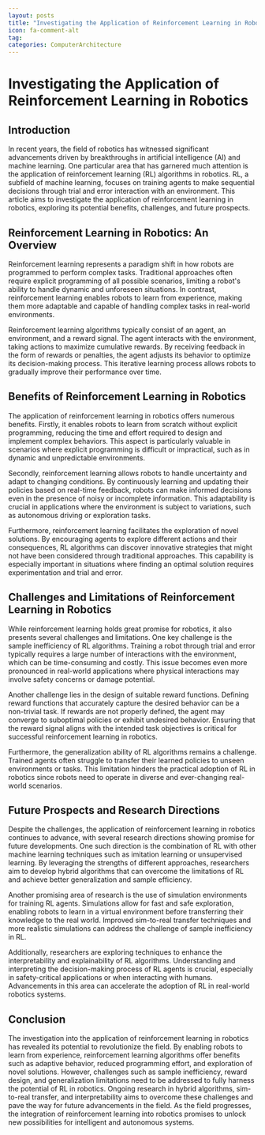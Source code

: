 ```yaml
---
layout: posts
title: "Investigating the Application of Reinforcement Learning in Robotics"
icon: fa-comment-alt
tag:      
categories: ComputerArchitecture
---
```



# Investigating the Application of Reinforcement Learning in Robotics

## Introduction

In recent years, the field of robotics has witnessed significant advancements driven by breakthroughs in artificial intelligence (AI) and machine learning. One particular area that has garnered much attention is the application of reinforcement learning (RL) algorithms in robotics. RL, a subfield of machine learning, focuses on training agents to make sequential decisions through trial and error interaction with an environment. This article aims to investigate the application of reinforcement learning in robotics, exploring its potential benefits, challenges, and future prospects.

## Reinforcement Learning in Robotics: An Overview

Reinforcement learning represents a paradigm shift in how robots are programmed to perform complex tasks. Traditional approaches often require explicit programming of all possible scenarios, limiting a robot's ability to handle dynamic and unforeseen situations. In contrast, reinforcement learning enables robots to learn from experience, making them more adaptable and capable of handling complex tasks in real-world environments.

Reinforcement learning algorithms typically consist of an agent, an environment, and a reward signal. The agent interacts with the environment, taking actions to maximize cumulative rewards. By receiving feedback in the form of rewards or penalties, the agent adjusts its behavior to optimize its decision-making process. This iterative learning process allows robots to gradually improve their performance over time.

## Benefits of Reinforcement Learning in Robotics

The application of reinforcement learning in robotics offers numerous benefits. Firstly, it enables robots to learn from scratch without explicit programming, reducing the time and effort required to design and implement complex behaviors. This aspect is particularly valuable in scenarios where explicit programming is difficult or impractical, such as in dynamic and unpredictable environments.

Secondly, reinforcement learning allows robots to handle uncertainty and adapt to changing conditions. By continuously learning and updating their policies based on real-time feedback, robots can make informed decisions even in the presence of noisy or incomplete information. This adaptability is crucial in applications where the environment is subject to variations, such as autonomous driving or exploration tasks.

Furthermore, reinforcement learning facilitates the exploration of novel solutions. By encouraging agents to explore different actions and their consequences, RL algorithms can discover innovative strategies that might not have been considered through traditional approaches. This capability is especially important in situations where finding an optimal solution requires experimentation and trial and error.

## Challenges and Limitations of Reinforcement Learning in Robotics

While reinforcement learning holds great promise for robotics, it also presents several challenges and limitations. One key challenge is the sample inefficiency of RL algorithms. Training a robot through trial and error typically requires a large number of interactions with the environment, which can be time-consuming and costly. This issue becomes even more pronounced in real-world applications where physical interactions may involve safety concerns or damage potential.

Another challenge lies in the design of suitable reward functions. Defining reward functions that accurately capture the desired behavior can be a non-trivial task. If rewards are not properly defined, the agent may converge to suboptimal policies or exhibit undesired behavior. Ensuring that the reward signal aligns with the intended task objectives is critical for successful reinforcement learning in robotics.

Furthermore, the generalization ability of RL algorithms remains a challenge. Trained agents often struggle to transfer their learned policies to unseen environments or tasks. This limitation hinders the practical adoption of RL in robotics since robots need to operate in diverse and ever-changing real-world scenarios.

## Future Prospects and Research Directions

Despite the challenges, the application of reinforcement learning in robotics continues to advance, with several research directions showing promise for future developments. One such direction is the combination of RL with other machine learning techniques such as imitation learning or unsupervised learning. By leveraging the strengths of different approaches, researchers aim to develop hybrid algorithms that can overcome the limitations of RL and achieve better generalization and sample efficiency.

Another promising area of research is the use of simulation environments for training RL agents. Simulations allow for fast and safe exploration, enabling robots to learn in a virtual environment before transferring their knowledge to the real world. Improved sim-to-real transfer techniques and more realistic simulations can address the challenge of sample inefficiency in RL.

Additionally, researchers are exploring techniques to enhance the interpretability and explainability of RL algorithms. Understanding and interpreting the decision-making process of RL agents is crucial, especially in safety-critical applications or when interacting with humans. Advancements in this area can accelerate the adoption of RL in real-world robotics systems.

## Conclusion

The investigation into the application of reinforcement learning in robotics has revealed its potential to revolutionize the field. By enabling robots to learn from experience, reinforcement learning algorithms offer benefits such as adaptive behavior, reduced programming effort, and exploration of novel solutions. However, challenges such as sample inefficiency, reward design, and generalization limitations need to be addressed to fully harness the potential of RL in robotics. Ongoing research in hybrid algorithms, sim-to-real transfer, and interpretability aims to overcome these challenges and pave the way for future advancements in the field. As the field progresses, the integration of reinforcement learning into robotics promises to unlock new possibilities for intelligent and autonomous systems.